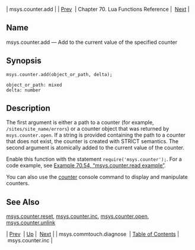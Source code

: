 | msys.counter.add |
| [Prev](lua.ref.msys.commtouch.diagnose)  | Chapter 70. Lua Functions Reference |  [Next](lua.ref.msys.counter.inc) |

<a name="lua.ref.msys.counter.add"></a>
## Name

msys.counter.add — Add to the current value of the specified counter

<a name="idp17778752"></a>
## Synopsis

`msys.counter.add(object_or_path, delta);`

```
object_or_path: mixed
delta: number
```
<a name="idp17781712"></a>
## Description

The first argument is either a path to a counter (for example, `/sites/site_name/errors`) or a counter object that was returned by `msys.counter.open`. If a string is provided containing the path to a counter that does not exist, the counter is created with STRICT semantics. The second argument is atomically added to the current value of the counter.

Enable this function with the statement `require('msys.counter');`. For a code example, see [Example 70.54, “msys.counter.read example”](lua.ref.msys.counter.read#lua.ref.msys.counter.read.example "Example 70.54. msys.counter.read example").

You can also use the [counter](console_commands.counter "counter") console command to display and manipulate counters.

<a name="idp17787376"></a>
## See Also

[msys.counter.reset](lua.ref.msys.counter.reset "msys.counter.reset"), [msys.counter.inc](lua.ref.msys.counter.inc "msys.counter.inc"), [msys.counter.open](lua.ref.msys.counter.open "msys.counter.open"), [msys.counter.unlink](lua.ref.msys.counter.unlink "msys.counter.unlink")

| [Prev](lua.ref.msys.commtouch.diagnose)  | [Up](lua.function.details) |  [Next](lua.ref.msys.counter.inc) |
| msys.commtouch.diagnose  | [Table of Contents](index) |  msys.counter.inc |

